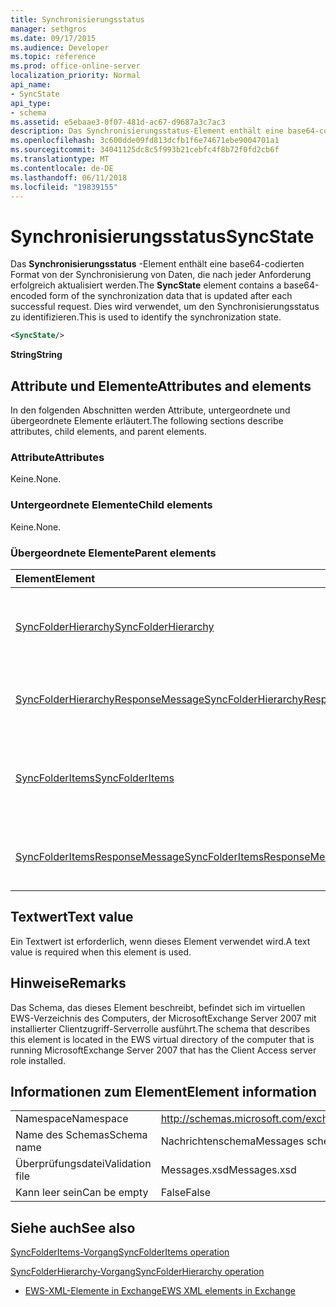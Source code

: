 ```yaml
---
title: Synchronisierungsstatus
manager: sethgros
ms.date: 09/17/2015
ms.audience: Developer
ms.topic: reference
ms.prod: office-online-server
localization_priority: Normal
api_name:
- SyncState
api_type:
- schema
ms.assetid: e5ebaae3-0f07-481d-ac67-d9687a3c7ac3
description: Das Synchronisierungsstatus-Element enthält eine base64-codierten Format von der Synchronisierung von Daten, die nach jeder Anforderung erfolgreich aktualisiert werden. Dies wird verwendet, um den Synchronisierungsstatus zu identifizieren.
ms.openlocfilehash: 3c600dde09fd813dcfb1f6e74671ebe9004701a1
ms.sourcegitcommit: 34041125dc8c5f993b21cebfc4f8b72f0fd2cb6f
ms.translationtype: MT
ms.contentlocale: de-DE
ms.lasthandoff: 06/11/2018
ms.locfileid: "19839155"
---
```

# <a name="syncstate"></a><span data-ttu-id="f3a9f-104">Synchronisierungsstatus</span><span class="sxs-lookup"><span data-stu-id="f3a9f-104">SyncState</span></span>

<span data-ttu-id="f3a9f-105">Das **Synchronisierungsstatus** -Element enthält eine base64-codierten Format von der Synchronisierung von Daten, die nach jeder Anforderung erfolgreich aktualisiert werden.</span><span class="sxs-lookup"><span data-stu-id="f3a9f-105">The **SyncState** element contains a base64-encoded form of the synchronization data that is updated after each successful request.</span></span> <span data-ttu-id="f3a9f-106">Dies wird verwendet, um den Synchronisierungsstatus zu identifizieren.</span><span class="sxs-lookup"><span data-stu-id="f3a9f-106">This is used to identify the synchronization state.</span></span> 
  
```xml
<SyncState/>
```

 <span data-ttu-id="f3a9f-107">**String**</span><span class="sxs-lookup"><span data-stu-id="f3a9f-107">**String**</span></span>
## <a name="attributes-and-elements"></a><span data-ttu-id="f3a9f-108">Attribute und Elemente</span><span class="sxs-lookup"><span data-stu-id="f3a9f-108">Attributes and elements</span></span>

<span data-ttu-id="f3a9f-109">In den folgenden Abschnitten werden Attribute, untergeordnete und übergeordnete Elemente erläutert.</span><span class="sxs-lookup"><span data-stu-id="f3a9f-109">The following sections describe attributes, child elements, and parent elements.</span></span>
  
### <a name="attributes"></a><span data-ttu-id="f3a9f-110">Attribute</span><span class="sxs-lookup"><span data-stu-id="f3a9f-110">Attributes</span></span>

<span data-ttu-id="f3a9f-111">Keine.</span><span class="sxs-lookup"><span data-stu-id="f3a9f-111">None.</span></span>
  
### <a name="child-elements"></a><span data-ttu-id="f3a9f-112">Untergeordnete Elemente</span><span class="sxs-lookup"><span data-stu-id="f3a9f-112">Child elements</span></span>

<span data-ttu-id="f3a9f-113">Keine.</span><span class="sxs-lookup"><span data-stu-id="f3a9f-113">None.</span></span>
  
### <a name="parent-elements"></a><span data-ttu-id="f3a9f-114">Übergeordnete Elemente</span><span class="sxs-lookup"><span data-stu-id="f3a9f-114">Parent elements</span></span>

|<span data-ttu-id="f3a9f-115">**Element**</span><span class="sxs-lookup"><span data-stu-id="f3a9f-115">**Element**</span></span>|<span data-ttu-id="f3a9f-116">**Beschreibung**</span><span class="sxs-lookup"><span data-stu-id="f3a9f-116">**Description**</span></span>|
|:-----|:-----|
|[<span data-ttu-id="f3a9f-117">SyncFolderHierarchy</span><span class="sxs-lookup"><span data-stu-id="f3a9f-117">SyncFolderHierarchy</span></span>](syncfolderhierarchy.md) <br/> |<span data-ttu-id="f3a9f-118">Definiert eine Anforderung zum Synchronisieren einer Ordnerhierarchie auf einem Client an.</span><span class="sxs-lookup"><span data-stu-id="f3a9f-118">Defines a request to synchronize a folder hierarchy on a client.</span></span>  <br/> |
|[<span data-ttu-id="f3a9f-119">SyncFolderHierarchyResponseMessage</span><span class="sxs-lookup"><span data-stu-id="f3a9f-119">SyncFolderHierarchyResponseMessage</span></span>](syncfolderhierarchyresponsemessage.md) <br/> |<span data-ttu-id="f3a9f-120">Enthält den Status und das Ergebnis einer Anforderung SyncFolderHierarchy.</span><span class="sxs-lookup"><span data-stu-id="f3a9f-120">Contains the status and result of a SyncFolderHierarchy request.</span></span>  <br/> |
|[<span data-ttu-id="f3a9f-121">SyncFolderItems</span><span class="sxs-lookup"><span data-stu-id="f3a9f-121">SyncFolderItems</span></span>](syncfolderitems.md) <br/> |<span data-ttu-id="f3a9f-122">Definiert eine Anforderung zum Synchronisieren von Elementen in einem Ordner von Exchange-Speicher.</span><span class="sxs-lookup"><span data-stu-id="f3a9f-122">Defines a request to synchronize items in an Exchange store folder.</span></span>  <br/> |
|[<span data-ttu-id="f3a9f-123">SyncFolderItemsResponseMessage</span><span class="sxs-lookup"><span data-stu-id="f3a9f-123">SyncFolderItemsResponseMessage</span></span>](syncfolderitemsresponsemessage.md) <br/> |<span data-ttu-id="f3a9f-124">Enthält den Status und das Ergebnis einer Anforderung SyncFolderItems.</span><span class="sxs-lookup"><span data-stu-id="f3a9f-124">Contains the status and result of a SyncFolderItems request.</span></span>  <br/> |
   
## <a name="text-value"></a><span data-ttu-id="f3a9f-125">Textwert</span><span class="sxs-lookup"><span data-stu-id="f3a9f-125">Text value</span></span>

<span data-ttu-id="f3a9f-126">Ein Textwert ist erforderlich, wenn dieses Element verwendet wird.</span><span class="sxs-lookup"><span data-stu-id="f3a9f-126">A text value is required when this element is used.</span></span>
  
## <a name="remarks"></a><span data-ttu-id="f3a9f-127">Hinweise</span><span class="sxs-lookup"><span data-stu-id="f3a9f-127">Remarks</span></span>

<span data-ttu-id="f3a9f-128">Das Schema, das dieses Element beschreibt, befindet sich im virtuellen EWS-Verzeichnis des Computers, der MicrosoftExchange Server 2007 mit installierter Clientzugriff-Serverrolle ausführt.</span><span class="sxs-lookup"><span data-stu-id="f3a9f-128">The schema that describes this element is located in the EWS virtual directory of the computer that is running MicrosoftExchange Server 2007 that has the Client Access server role installed.</span></span>
  
## <a name="element-information"></a><span data-ttu-id="f3a9f-129">Informationen zum Element</span><span class="sxs-lookup"><span data-stu-id="f3a9f-129">Element information</span></span>

|||
|:-----|:-----|
|<span data-ttu-id="f3a9f-130">Namespace</span><span class="sxs-lookup"><span data-stu-id="f3a9f-130">Namespace</span></span>  <br/> |http://schemas.microsoft.com/exchange/services/2006/messages  <br/> |
|<span data-ttu-id="f3a9f-131">Name des Schemas</span><span class="sxs-lookup"><span data-stu-id="f3a9f-131">Schema name</span></span>  <br/> |<span data-ttu-id="f3a9f-132">Nachrichtenschema</span><span class="sxs-lookup"><span data-stu-id="f3a9f-132">Messages schema</span></span>  <br/> |
|<span data-ttu-id="f3a9f-133">Überprüfungsdatei</span><span class="sxs-lookup"><span data-stu-id="f3a9f-133">Validation file</span></span>  <br/> |<span data-ttu-id="f3a9f-134">Messages.xsd</span><span class="sxs-lookup"><span data-stu-id="f3a9f-134">Messages.xsd</span></span>  <br/> |
|<span data-ttu-id="f3a9f-135">Kann leer sein</span><span class="sxs-lookup"><span data-stu-id="f3a9f-135">Can be empty</span></span>  <br/> |<span data-ttu-id="f3a9f-136">False</span><span class="sxs-lookup"><span data-stu-id="f3a9f-136">False</span></span>  <br/> |
   
## <a name="see-also"></a><span data-ttu-id="f3a9f-137">Siehe auch</span><span class="sxs-lookup"><span data-stu-id="f3a9f-137">See also</span></span>



[<span data-ttu-id="f3a9f-138">SyncFolderItems-Vorgang</span><span class="sxs-lookup"><span data-stu-id="f3a9f-138">SyncFolderItems operation</span></span>](syncfolderitems-operation.md)
  
[<span data-ttu-id="f3a9f-139">SyncFolderHierarchy-Vorgang</span><span class="sxs-lookup"><span data-stu-id="f3a9f-139">SyncFolderHierarchy operation</span></span>](syncfolderhierarchy-operation.md)


- [<span data-ttu-id="f3a9f-140">EWS-XML-Elemente in Exchange</span><span class="sxs-lookup"><span data-stu-id="f3a9f-140">EWS XML elements in Exchange</span></span>](ews-xml-elements-in-exchange.md)

